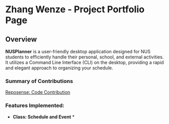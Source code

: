 # Zhang Wenze - Project Portfolio Page

## Overview
**NUSPlanner** is a user-friendly desktop application designed for NUS students to efficiently handle their personal, school, and external activities. It utilizes a Command Line Interface (CLI) on the desktop, providing a rapid and elegant approach to organizing your schedule.

### Summary of Contributions
[Reposense: Code Contribution](https://nus-cs2113-ay2223s2.github.io/tp-dashboard/?search=f13-3&sort=groupTitle&sortWithin=title&timeframe=commit&mergegroup=&groupSelect=groupByRepos&breakdown=true&checkedFileTypes=docs~functional-code~test-code~other&since=2023-02-17&tabOpen=true&tabType=authorship&tabAuthor=matthew-liu-zhenjie&tabRepo=AY2223S2-CS2113-F13-3%2Ftp%5Bmaster%5D&authorshipIsMergeGroup=false&authorshipFileTypes=docs~functional-code~test-code~other&authorshipIsBinaryFileTypeChecked=false&authorshipIsIgnoredFilesChecked=false)

### Features Implemented:
* **Class: Schedule and Event** 
  * 
